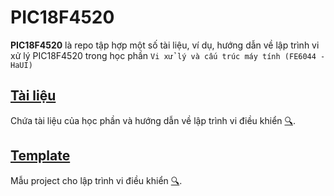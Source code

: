 # PIC18F4520

**PIC18F4520** là repo tập hợp một số tài liệu, ví dụ, hướng dẫn về lập trình vi xử lý PIC18F4520 trong học phần `Vi xử lý và cấu trúc máy tính (FE6044 - HaUI)`

## [Tài liệu](Docs)

Chứa tài liệu của học phần và hướng dẫn về lập trình vi điều khiển [🔍](Docs).

## [Template](0_Template)

Mẫu project cho lập trình vi điều khiển [🔍](0_Template).

